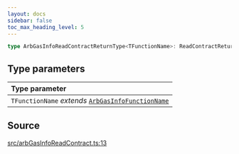 ```yaml
---
layout: docs
sidebar: false
toc_max_heading_level: 5
---
```


```ts
type ArbGasInfoReadContractReturnType<TFunctionName>: ReadContractReturnType<ArbGasInfoAbi, TFunctionName>;
```

## Type parameters

| Type parameter |
| :------ |
| `TFunctionName` *extends* [`ArbGasInfoFunctionName`](ArbGasInfoFunctionName.md) |

## Source

[src/arbGasInfoReadContract.ts:13](https://github.com/OffchainLabs/arbitrum-orbit-sdk/blob/27c24d61cdc7e62a81af29bd04f39d5a3549ecb3/src/arbGasInfoReadContract.ts#L13)
